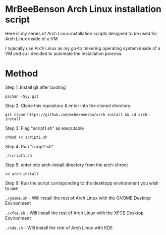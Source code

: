 # MrBeeBenson Arch Linux installation script
Here is my series of Arch Linux installation scripts designed to be used for Arch Linux inside of a VM. 

I typically use Arch Linux as my go-to tinkering operating system inside of a VM and so I decided to automate the installation process.

# Method

Step 1: Install git after booting

`pacman -Syy git`

Step 2: Clone this repository & enter into the cloned directory

`git clone https://github.com/mrbeebenson/arch-install && cd arch-install`

Step 3: Flag "script1.sh" as executable

`chmod +x script1.sh`

Step 4: Run "script1.sh"

`./script1.sh`

Step 5: enter into arch-install directory from the arch-chroot

`cd arch-install`

Step 6: Run the script corrisponding to the desktopp environment you wish to use

`./gnome.sh` - Will install the rest of Arch Linux with the GNOME Desktop Environment

`./xfce.sh` - Will install the rest of Arch Linux with the XFCE Desktop Environment

`./kde.sh` - Will install the rest of Arch Linux with KDE
